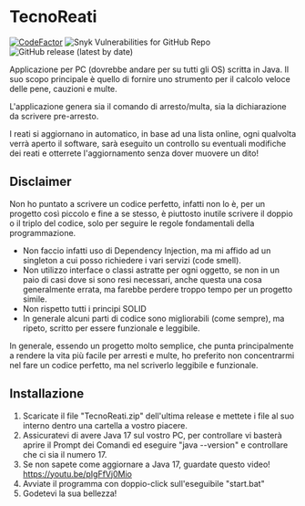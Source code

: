 # TecnoReati

[![CodeFactor](https://www.codefactor.io/repository/github/signorpollito/tecnoreati/badge)](https://www.codefactor.io/repository/github/signorpollito/tecnoreati)
![Snyk Vulnerabilities for GitHub Repo](https://img.shields.io/snyk/vulnerabilities/github/SignorPollito/TecnoReati)
![GitHub release (latest by date)](https://img.shields.io/github/v/release/SignorPollito/TecnoReati)

Applicazione per PC (dovrebbe andare per su tutti gli OS) scritta in Java.
Il suo scopo principale è quello di fornire uno strumento per il calcolo veloce delle pene, cauzioni e multe.

L'applicazione genera sia il comando di arresto/multa, sia la dichiarazione da scrivere pre-arresto.

I reati si aggiornano in automatico, in base ad una lista online, ogni qualvolta verrà aperto il software, sarà eseguito un controllo su eventuali modifiche dei reati e otterrete l'aggiornamento senza dover muovere un dito!


## Disclaimer

Non ho puntato a scrivere un codice perfetto, infatti non lo è, per un progetto così piccolo e fine a se stesso, è piuttosto inutile scrivere il doppio o il triplo del codice, solo per seguire le regole fondamentali della programmazione.

- Non faccio infatti uso di Dependency Injection, ma mi affido ad un singleton a cui posso richiedere i vari servizi (code smell).
- Non utilizzo interface o classi astratte per ogni oggetto, se non in un paio di casi dove si sono resi necessari, anche questa una cosa generalmente errata, ma farebbe perdere troppo tempo per un progetto simile.
- Non rispetto tutti i principi SOLID
- In generale alcuni parti di codice sono migliorabili (come sempre), ma ripeto, scritto per essere funzionale e leggibile.

In generale, essendo un progetto molto semplice, che punta principalmente a rendere la vita più facile per arresti e multe, ho preferito non concentrarmi nel fare un codice perfetto, ma nel scriverlo leggibile e funzionale.

## Installazione

1. Scaricate il file "TecnoReati.zip" dell'ultima release e mettete i file al suo interno dentro una cartella a vostro piacere.
2. Assicuratevi di avere Java 17 sul vostro PC, per controllare vi basterà aprire il Prompt dei Comandi ed eseguire "java --version" e controllare che ci sia il numero 17.
3. Se non sapete come aggiornare a Java 17, guardate questo video! https://youtu.be/pIgFfVj0Mio
4. Avviate il programma con doppio-click sull'eseguibile "start.bat"
5. Godetevi la sua bellezza!
